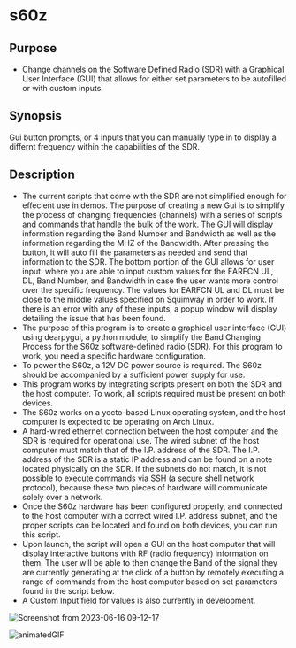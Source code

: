 # s60z
## Purpose
- Change channels on the Software Defined Radio (SDR) with a Graphical User Interface (GUI) that allows for either set parameters to be autofilled or with custom inputs.
## Synopsis 
Gui button prompts, or 4 inputs that you can manually type in to display a differnt frequency within the capabilities of the SDR. 
## Description 
- The current scripts that come with the SDR are not simplified enough for effecient use in demos. The purpose of creating a new Gui is to simplify the process of changing frequencies (channels) with a series of scripts and commands that handle the bulk of the work. The GUI will display information regarding the Band Number and Bandwidth as well as the information regarding the MHZ of the Bandwidth. After pressing the button, it will auto fill the parameters as needed and send that information to the SDR. The bottom portion of the GUI allows for user input. where you are able to input custom values for the EARFCN UL, DL, Band Number, and Bandwidth in case the user wants more control over the specific frequency. The values for EARFCN UL and DL must be close to the middle values specified on Squimway in order to work. If there is an error with any of these inputs, a popup window will display detailing the issue that has been found.
- The purpose of this program is to create a graphical user interface (GUI) using dearpygui, a python module, to simplify the Band Changing Process for the S60z software-defined radio (SDR). For this program to work, you need a specific hardware configuration. 
- To power the S60z, a 12V DC power source is required. The S60z should be accompanied by a sufficient power supply for use.
-  This program works by integrating scripts present on both the SDR and the host computer. To work, all scripts required must be present on both devices. 
-  The S60z works on a yocto-based Linux operating system, and the host computer is expected to be operating on Arch Linux. 
-  A hard-wired ethernet connection between the host computer and the SDR is required for operational use. The wired subnet of the host computer must match that of the I.P. address of the SDR. The I.P. address of the SDR is a static IP address and can be found on a note located physically on the SDR. If the subnets do not match, it is not possible to execute commands via SSH (a secure shell network protocol), because these two pieces of hardware will communicate solely over a network.
-   Once the S60z hardware has been configured properly, and connected to the host computer with a correct wired I.P. address subnet, and the proper scripts can be located and found on both devices, you can run this script.
-    Upon launch, the script will open a GUI on the host computer that will display interactive buttons with RF (radio frequency) information on them. The user will be able to then change the Band of the signal they are currently generating at the click of a button by remotely executing a range of commands from the host computer based on set parameters found in the script below. 
-    A Custom Input field for values is also currently in development.


![Screenshot from 2023-06-16 09-12-17](https://github.com/cellantenna/s60z/assets/127258036/fd94a0a3-7df4-4947-bd8e-2d4ef3a0fad0)

![animatedGIF](https://github.com/cellantenna/s60z/assets/127258036/276411a4-7e82-4590-a51a-7edc4f22a49c)
